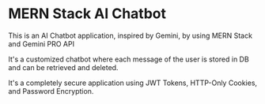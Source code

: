 # MERN Stack AI Chatbot

This is an AI Chatbot application, inspired by Gemini, by using MERN Stack and Gemini PRO API

It's a customized chatbot where each message of the user is stored in DB and can be retrieved and deleted.

It's a completely secure application using JWT Tokens, HTTP-Only Cookies, and Password Encryption.

